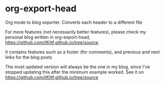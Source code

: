 # org-export-head
Org mode to blog exporter. Converts each header to a different file

For more features (not necessarily better features), please check my personal blog written in org-export-head, https://github.com/itf/itf.github.io/tree/source.

It contains features such as a footer (for comments), and previous and next links for the blog posts

The most updated version will always be the one in my blog, since I've stopped updating this after the minimum example worked. See it on https://github.com/itf/itf.github.io/tree/source

